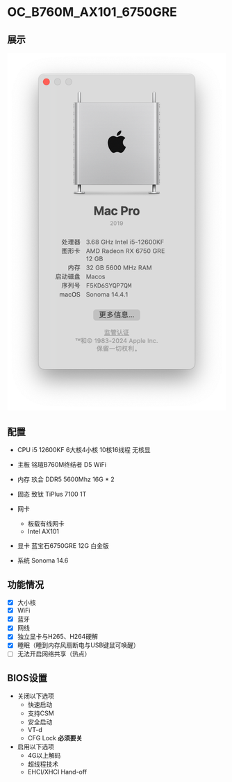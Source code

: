 # OC_B760M_AX101_6750GRE

## 展示

![image-20240425141155537](./README.assets/image-20240425141155537.png)

## 配置

- CPU i5 12600KF 6大核4小核 10核16线程 无核显
- 主板 铭瑄B760M终结者 D5 WiFi
- 内存 玖合 DDR5 5600Mhz 16G * 2
- 固态 致钛 TiPlus 7100 1T
- 网卡
  - 板载有线网卡
  - Intel AX101
- 显卡 蓝宝石6750GRE 12G 白金版

- 系统 Sonoma 14.6

## 功能情况

- [x] 大小核
- [x] WiFi
- [x] 蓝牙
- [x] 网线
- [x] 独立显卡与H265、H264硬解
- [x] 睡眠（睡到内存风扇断电与USB键鼠可唤醒）
- [ ] 无法开启网络共享（热点）

## BIOS设置

- 关闭以下选项
  - 快速启动
  - 支持CSM
  - 安全启动
  - VT-d
  - CFG Lock **必须要关**
- 启用以下选项
  - 4G以上解码
  - 超线程技术
  - EHCI/XHCI Hand-off
